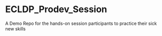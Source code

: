 # ECLDP_Prodev_Session
A Demo Repo for the hands-on session participants to practice their sick new skills
